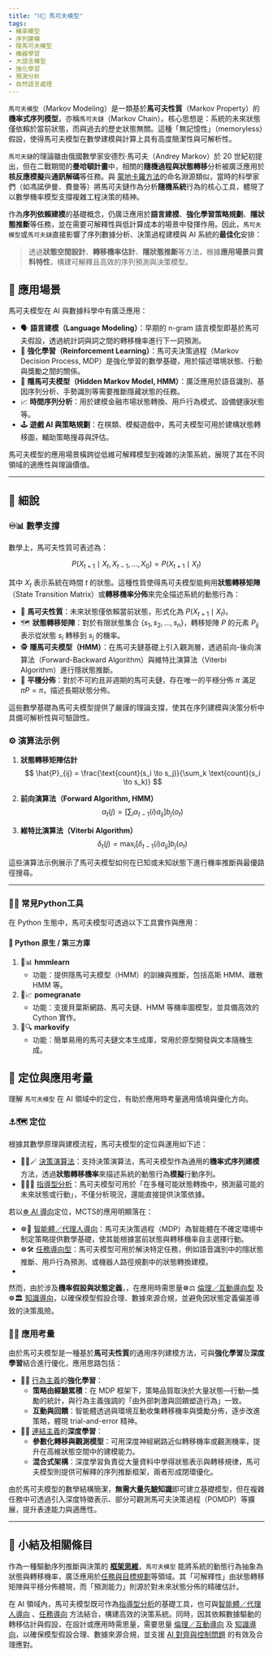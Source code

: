 ```yaml
---
title: "⛓️🔄 馬可夫模型"
tags:
- 機率模型
- 序列建模
- 隱馬可夫模型
- 機器學習
- 大語言模型
- 強化學習
- 預測分析
- 自然語言處理
---
```

`馬可夫模型`（Markov Modeling）是一類基於**馬可夫性質**（Markov Property）的**機率式序列模型**，亦稱`馬可夫鏈`（Markov Chain）。核心思想是：系統的未來狀態僅依賴於當前狀態，而與過去的歷史狀態無關。這種「無記憶性」（memoryless）假設，使得馬可夫模型在數學建模與計算上具有高度簡潔性與可解析性。

`馬可夫鏈`的理論雖由俄國數學家安德烈·馬可夫（Andrey Markov）於 20 世紀初提出，但在二戰期間的**曼哈頓計畫**中，相關的**隨機過程與狀態轉移**分析被廣泛應用於**核反應模擬**與**通訊解碼**等任務。與 [蒙地卡羅方法](09-06-monte_carlo_tree_search.zh-hant)的命名淵源類似，當時的科學家們（如馮諾伊曼、費曼等）將馬可夫鏈作為分析**隨機系統**行為的核心工具，體現了以數學機率模型支撐複雜工程決策的精神。

作為**序列依賴建模**的基礎概念，仍廣泛應用於**語言建模**、**強化學習策略規劃**、**隱狀態推斷**等任務，並在需要可解釋性與低計算成本的場景中發揮作用。因此，`馬可夫模型`或`馬可夫鏈`直接影響了序列數據分析、決策過程建模與 AI 系統的**最佳化**安排：

> 透過**狀態空間設計**、**轉移機率估計**、**隱狀態推斷**等方法，根據**應用場景**與**資料特性**，構建可解釋且高效的序列預測與決策模型。

## 🚀 應用場景

馬可夫模型在 AI 與數據科學中有廣泛應用：

- 🗣️ **語言建模（Language Modeling）**：早期的 n-gram 語言模型即基於馬可夫假設，透過統計詞與詞之間的轉移機率進行下一詞預測。
- 🎯 **強化學習（Reinforcement Learning）**：馬可夫決策過程（Markov Decision Process, MDP）是強化學習的數學基礎，用於描述環境狀態、行動與獎勵之間的關係。
- 🧩 **隱馬可夫模型（Hidden Markov Model, HMM）**：廣泛應用於語音識別、基因序列分析、手勢識別等需要推斷隱藏狀態的任務。
- 📈 **時間序列分析**：用於建模金融市場狀態轉換、用戶行為模式、設備健康狀態等。
- 🕹️ **遊戲 AI 與策略規劃**：在棋類、模擬遊戲中，馬可夫模型可用於建構狀態轉移圖，輔助策略搜尋與評估。

馬可夫模型的應用場景橫跨從低維可解釋模型到複雜的決策系統，展現了其在不同領域的適應性與理論價值。

---

## 🔬 細說

### ♾️📊 數學支撐

數學上，馬可夫性質可表述為：

$$
P(X_{t+1} \mid X_t, X_{t-1}, \dots, X_0) = P(X_{t+1} \mid X_t)
$$

其中 $X_t$ 表示系統在時間 $t$ 的狀態。這種性質使得馬可夫模型能夠用**狀態轉移矩陣**（State Transition Matrix）或**轉移機率分佈**來完全描述系統的動態行為：

- 🎲 **馬可夫性質**：未來狀態僅依賴當前狀態，形式化為 $P(X_{t+1} \mid X_t)$。
- 🗺️ **狀態轉移矩陣**：對於有限狀態集合 $\{s_1, s_2, \dots, s_n\}$，轉移矩陣 $P$ 的元素 $P_{ij}$ 表示從狀態 $s_i$ 轉移到 $s_j$ 的機率。
- 🕵️ **隱馬可夫模型（HMM）**：在馬可夫鏈基礎上引入觀測層，透過前向-後向演算法（Forward-Backward Algorithm）與維特比演算法（Viterbi Algorithm）進行隱狀態推斷。
- 📐 **平穩分佈**：對於不可約且非週期的馬可夫鏈，存在唯一的平穩分佈 $\pi$ 滿足 $\pi P = \pi$，描述長期狀態分佈。

這些數學基礎為馬可夫模型提供了嚴謹的理論支撐，使其在序列建模與決策分析中具備可解析性與可驗證性。

### ⚙️ 演算法示例

1. **狀態轉移矩陣估計**  
   $$
   \hat{P}_{ij} = \frac{\text{count}(s_i \to s_j)}{\sum_k \text{count}(s_i \to s_k)}
   $$

2. **前向演算法（Forward Algorithm, HMM）**  
   $$
   \alpha_t(j) = \left[ \sum_i \alpha_{t-1}(i) a_{ij} \right] b_j(o_t)
   $$

3. **維特比演算法（Viterbi Algorithm）**  
   $$
   \delta_t(j) = \max_i \left[ \delta_{t-1}(i) a_{ij} \right] b_j(o_t)
   $$

這些演算法示例展示了馬可夫模型如何在已知或未知狀態下進行機率推斷與最優路徑搜尋。

---

### 🐍🔧 常見Python工具

在 Python 生態中，馬可夫模型可透過以下工具實作與應用：

#### 🐍 Python 原生 / 第三方庫

1. 🐍📊 **hmmlearn**  
   - 功能：提供隱馬可夫模型（HMM）的訓練與推斷，包括高斯 HMM、離散 HMM 等。
2. 🐍📈 **pomegranate**  
   - 功能：支援貝葉斯網路、馬可夫鏈、HMM 等機率圖模型，並具備高效的 Cython 實作。
3. 🐍🔍 **markovify**  
   - 功能：簡單易用的馬可夫鏈文本生成庫，常用於原型開發與文本隨機生成。

## 🌟 定位與應用考量

理解 `馬可夫模型` 在 AI 領域中的定位，有助於應用時考量適用情境與優化方向。

### ⚓🗺 定位

根據其數學原理與建模流程，馬可夫模型的定位與運用如下述：

*  🔁😽🪄  [決策演算法](06-06-decision_making_algorithm.zh-hant)：支持決策演算法，馬可夫模型作為通用的**機率式序列建模**方法，透過**狀態轉移機率**來描述系統的動態行為**模擬**行動序列。
* 🔴🧐🧭 [指導型分析](06-03-analysis_prescriptive.zh-hant)：馬可夫模型可用於「在多種可能狀態轉換中，預測最可能的未來狀態或行動」，不僅分析現況，還能直接提供決策依據。

若以[☸ AI 導向](05----ai_orientations.zh-hant)定位，MCTS的應用明顯落在：

* ☸🤖 [智能體／代理人導向](05-03-oriented_agent.zh-hant)：馬可夫決策過程（MDP）為智能體在不確定環境中制定策略提供數學基礎，使其能根據當前狀態與轉移機率自主選擇行動。
* ☸🛠 [任務導向型](05-04-oriented_task.zh-hant)：馬可夫模型可用於解決特定任務，例如語音識別中的隱狀態推斷、用戶行為預測、或機器人路徑規劃中的狀態轉換建模。
* 
然而，由於涉及**機率假設與狀態定義**，，在應用時需思量☸⚖️ [倫理／互動導向型](05-05-oriented_ethics.zh-hant) 及 ☸🏛️ [知識導向](05-01-oriented_knowledge.zh-hant)，以確保模型假設合理、數據來源合規，並避免因狀態定義偏差導致的決策風險。

### 📐🌉 應用考量

由於馬可夫模型是一種基於**馬可夫性質**的通用序列建模方法，可與**強化學習**及**深度學習**結合進行優化，應用思路包括：

* 🏮💪 [行為主義](02-06-behaviorism.zh-hant)的**強化學習**：
	* **策略由經驗累積**：在 MDP 框架下，策略品質取決於大量狀態—行動—獎勵的統計，與行為主義強調的「由外部刺激與回饋塑造行為」一致。
	* **互動與回饋**：智能體透過與環境互動收集轉移機率與獎勵分佈，逐步改進策略，體現 trial-and-error 精神。
* 🏮🧬 [連結主義](02-05-connectionism.zh-hant)的**深度學習**：
	* **參數化轉移與觀測模型**：可用深度神經網路近似轉移機率或觀測機率，提升在高維狀態空間中的建模能力。
	* **混合式架構**：深度學習負責從大量資料中學得狀態表示與轉移規律，馬可夫模型則提供可解釋的序列推斷框架，兩者形成閉環優化。

由於馬可夫模型的數學結構簡潔，**無需大量先驗知識**即可建立基礎模型，但在複雜任務中可透過引入深度特徵表示、部分可觀測馬可夫決策過程（POMDP）等擴展，提升表達能力與適應性。

***

## 🏁 小結及相關條目

作為一種驅動序列推斷與決策的 **[框架思維](01-04-Frame_Problem.zh-hant)**，`馬可夫模型` 能將系統的動態行為抽象為狀態與轉移機率，廣泛應用於[任務與目標規劃](08-06-robot_tasks_and_goals.zh-hant)等領域。其「可解釋性」由狀態轉移矩陣與平穩分佈體現，而「預測能力」則源於對未來狀態分佈的精確估計。

在 AI 領域內，馬可夫模型既可作為[指導型分析](06-03-analysis_prescriptive.zh-hant)的基礎工具，也可與[智能體／代理人導向](05-03-oriented_agent.zh-hant) 、[任務導向](05-04-oriented_task.zh-hant) 方法結合，構建高效的決策系統。同時，因其依賴數據驅動的轉移估計與假設，在設計或應用時需思量，需要思量 [倫理／互動導向](05-05-oriented_ethics.zh-hant) 及 [知識導向](05-01-oriented_knowledge.zh-hant)，以確保模型假設合理、數據來源合規，並支援 [AI 對齊與控制問題](01-06-AI_Alignment_Control_Problem.zh-hant) 的有效及合理應對。